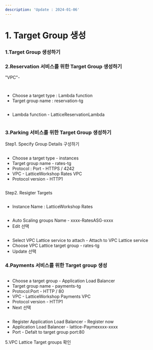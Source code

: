 ```yaml
---
description: 'Update : 2024-01-06'
---
```


# 1. Target Group 생성

### 1.Target Group 생성하기



### 2.Reservation 서비스를 위한 Target Group 생성하기



"VPC"-&#x20;

<figure><img src="../.gitbook/assets/image.png" alt=""><figcaption></figcaption></figure>

<figure><img src="../.gitbook/assets/image (1).png" alt=""><figcaption></figcaption></figure>

* Choose a target type : Lambda function
* Target group name : reservation-tg

<figure><img src="../.gitbook/assets/image (2).png" alt=""><figcaption></figcaption></figure>

* Lambda function - LatticeReservationLambda

<figure><img src="../.gitbook/assets/image (3).png" alt=""><figcaption></figcaption></figure>



### 3.Parking 서비스를 위한 Target Group 생성하기

Step1. Specify Group Details 구성하기

<figure><img src="../.gitbook/assets/image (4).png" alt=""><figcaption></figcaption></figure>

* Choose a target type - instances
* Target group name - rates-tg
* Protocol : Port - HTTPS / 4242
* VPC - LatticeWorkshop Rates VPC
* Protocol version - HTTP1

<figure><img src="../.gitbook/assets/image (5).png" alt=""><figcaption></figcaption></figure>

Step2. Resigter Targets

<figure><img src="../.gitbook/assets/image (6).png" alt=""><figcaption></figcaption></figure>

* Instance Name : LatticeWorkshop Rates

<figure><img src="../.gitbook/assets/image (7).png" alt=""><figcaption></figcaption></figure>

* Auto Scaling groups Name - xxxx-RatesASG-xxxx
* Edit 선택

<figure><img src="../.gitbook/assets/image (8).png" alt=""><figcaption></figcaption></figure>

* Select VPC Lattice service to attach - Attach to VPC Lattice service
* Choose VPC Lattice target group - rates-tg
* Update 선택

### 4.Payments 서비스를 위한 Target group 생성



<figure><img src="../.gitbook/assets/image (9).png" alt=""><figcaption></figcaption></figure>

* Choose a target group - Application Load Balancer
* Target group name - payments-tg
* Protocol:Port - HTTP / 80
* VPC - LatticeWorkshop Payments VPC
* Protocol version - HTTP1
* Next 선택

<figure><img src="../.gitbook/assets/image (10).png" alt=""><figcaption></figcaption></figure>

* Register Application Load Balancer - Register now
* Application Load Balancer  - lattice-Paymexxxx-xxxx
* Port - Defalt to target group port:80

5.VPC Lattice Target groups 확인

<figure><img src="../.gitbook/assets/image (12).png" alt=""><figcaption></figcaption></figure>
